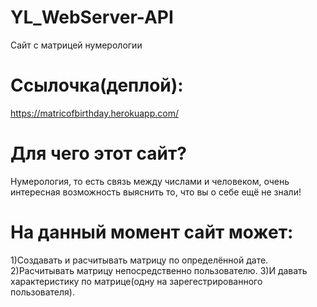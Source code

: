 # YL_WebServer-API
Сайт с матрицей нумерологии
# Ссылочка(деплой):
https://matricofbirthday.herokuapp.com/
# Для чего этот сайт?
Нумерология, то есть связь между числами и человеком, очень интересная возможность выяснить то, что вы о себе ещё не знали!
# На данный момент сайт может:
1)Создавать и расчитывать матрицу по определённой дате.
2)Расчитывать матрицу непосредственно пользователю.
3)И давать характеристику по матрице(одну на зарегестрированного пользователя).
